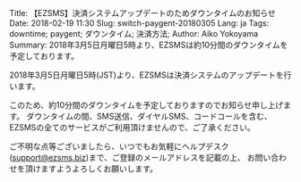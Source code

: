 Title: 【EZSMS】決済システムアップデートのためダウンタイムのお知らせ
Date: 2018-02-19 11:30
Slug: switch-paygent-20180305
Lang: ja
Tags: downtime; paygent; ダウンタイム; 決済方法;
Author: Aiko Yokoyama
Summary: 2018年3月5日月曜日5時より、EZSMSは約10分間のダウンタイムを予定しております。

2018年3月5日月曜日5時(JST)より、EZSMSは決済システムのアップデートを行います。

このため、約10分間のダウンタイムを予定しておりますのでお知らせ申し上げます。
ダウンタイムの間、SMS送信、ダイヤルSMS、コードコールを含む、EZSMSの全てのサービスがご利用頂けませんので、ご了承ください。

ご不明な点等ございましたら、いつでもお気軽にヘルプデスク(support@ezsms.biz)まで、ご登録のメールアドレスを記載の上、
お問い合わせを頂けますようよろしくお願いします。
